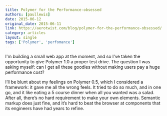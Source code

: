 ```yaml
---
title: Polymer for the Performance-obsessed
authors: [paullewis]
date: 2015-06-12
original_date: 2015-06-11
link: https://aerotwist.com/blog/polymer-for-the-performance-obsessed/
category: articles
layout: single
tags: ['Polymer', 'perfomance']
---
```


I'm building a small web app at the moment, and so I've taken the opportunity to give Polymer 1.0 a proper test drive. The question I was asking myself: can I get all these goodies without making users pay a huge performance cost?

I’ll be blunt about my feelings on Polymer 0.5, which I considered a framework: it gave me all the wrong feels. It tried to do so much, and in one go, and it  like eating a 5 course dinner when all you wanted was a salad. After all, there’s no hard requirement to make your own elements. Semantic markup does just fine, and it’s hard to beat the browser at components that its engineers have had years to refine.

<!-- Excerpt -->